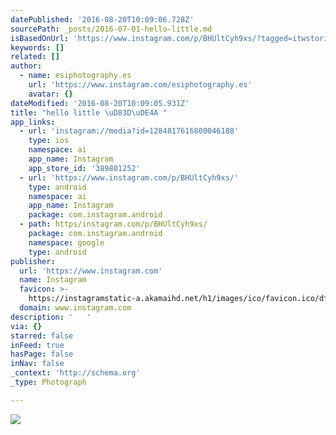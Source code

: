 ```yaml
---
datePublished: '2016-08-20T10:09:06.728Z'
sourcePath: _posts/2016-07-01-hello-little.md
isBasedOnUrl: 'https://www.instagram.com/p/BHUltCyh9xs/?tagged=itwstories'
keywords: []
related: []
author:
  - name: esiphotography.es
    url: 'https://www.instagram.com/esiphotography.es'
    avatar: {}
dateModified: '2016-08-20T10:09:05.931Z'
title: "hello little \uD83D\uDE4A "
app_links:
  - url: 'instagram://media?id=1284817616800046188'
    type: ios
    namespace: ai
    app_name: Instagram
    app_store_id: '389801252'
  - url: 'https://www.instagram.com/p/BHUltCyh9xs/'
    type: android
    namespace: ai
    app_name: Instagram
    package: com.instagram.android
  - path: https/instagram.com/p/BHUltCyh9xs/
    package: com.instagram.android
    namespace: google
    type: android
publisher:
  url: 'https://www.instagram.com'
  name: Instagram
  favicon: >-
    https://instagramstatic-a.akamaihd.net/h1/images/ico/favicon.ico/dfa85bb1fd63.ico
  domain: www.instagram.com
description: '   '
via: {}
starred: false
inFeed: true
hasPage: false
inNav: false
_context: 'http://schema.org'
_type: Photograph

---
```

![   ](https://imgflo.herokuapp.com/graph/vahj1ThiexotieMo/942369b265a77c731ce23835d57d5662/croprotate.jpg?cropheight=432&cropwidth=640&degrees=0&input=https%3A%2F%2Fscontent.cdninstagram.com%2Ft51.2885-15%2Fs640x640%2Fsh0.08%2Fe35%2F13561945_785296244939223_1631247989_n.jpg%3Fig_cache_key%3DMTI4NDgxNzYxNjgwMDA0NjE4OA%253D%253D.2&x=0&y=104)